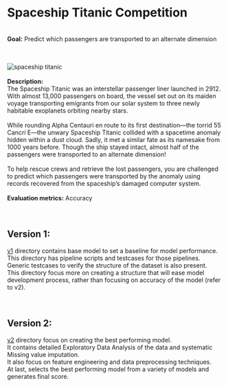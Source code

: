 # Spaceship Titanic Competition
<br>
<b>Goal:</b> Predict which passengers are transported to an alternate dimension<br>
<br>
<br>

![spaceship titanic](https://live.staticflickr.com/2258/2502603301_57c6af2a9a_z.jpg "spaceship titanic")
<br>
<br>
<b>Description:</b><br>
The Spaceship Titanic was an interstellar passenger liner launched in 2912. With almost 13,000 passengers on board, the vessel set out on its maiden voyage transporting emigrants from our solar system to three newly habitable exoplanets orbiting nearby stars.<br>
<br>
While rounding Alpha Centauri en route to its first destination—the torrid 55 Cancri E—the unwary Spaceship Titanic collided with a spacetime anomaly hidden within a dust cloud. Sadly, it met a similar fate as its namesake from 1000 years before. Though the ship stayed intact, almost half of the passengers were transported to an alternate dimension!<br>
<br>
To help rescue crews and retrieve the lost passengers, you are challenged to predict which passengers were transported by the anomaly using records recovered from the spaceship’s damaged computer system.<br>
<br>
<b>Evaluation metrics:</b> Accuracy
<br>
<br>
<br>
## Version 1:<br>
[v1](/v1) directory contains base model to set a baseline for model performance.<br>
This directory has pipeline scripts and testcases for those pipelines. Generic testcases to verify the structure of the dataset is also present.<br>
This directory focus more on creating a structure that will ease model development process, rather than focusing on accuracy of the model (refer to v2).<br>
<br>
<br>
## Version 2:<br>
[v2](/v2) directory focus on creating the best performing model.<br>
It contains detailed Exploratory Data Analysis of the data and systematic Missing value imputation.<br>
It also focus on feature engineering and data preprocessing techniques.<br>
At last, selects the best performing model from a variety of models and generates final score.<br>